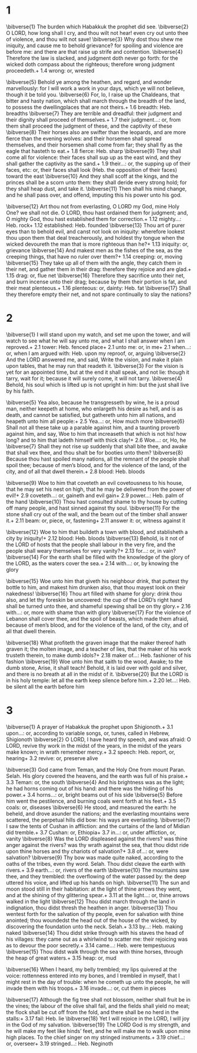 # 1 
\bibverse{1} The burden which Habakkuk the prophet did see. \bibverse{2} O LORD, how long shall I cry, and thou wilt not hear! even cry out unto thee of violence, and thou wilt not save! \bibverse{3} Why dost thou shew me iniquity, and cause me to behold grievance? for spoiling and violence are before me: and there are that raise up strife and contention. \bibverse{4} Therefore the law is slacked, and judgment doth never go forth: for the wicked doth compass about the righteous; therefore wrong judgment proceedeth.+ 1.4 wrong: or, wrested 

\bibverse{5} Behold ye among the heathen, and regard, and wonder marvellously: for I will work a work in your days, which ye will not believe, though it be told you. \bibverse{6} For, lo, I raise up the Chaldeans, that bitter and hasty nation, which shall march through the breadth of the land, to possess the dwellingplaces that are not theirs.+ 1.6 breadth: Heb. breadths \bibverse{7} They are terrible and dreadful: their judgment and their dignity shall proceed of themselves.+ 1.7 their judgment…: or, from them shall proceed the judgment of these, and the captivity of these \bibverse{8} Their horses also are swifter than the leopards, and are more fierce than the evening wolves: and their horsemen shall spread themselves, and their horsemen shall come from far; they shall fly as the eagle that hasteth to eat.+ 1.8 fierce: Heb. sharp \bibverse{9} They shall come all for violence: their faces shall sup up as the east wind, and they shall gather the captivity as the sand.+ 1.9 their…: or, the supping up of their faces, etc: or, their faces shall look (Heb. the opposition of their faces) toward the east \bibverse{10} And they shall scoff at the kings, and the princes shall be a scorn unto them: they shall deride every strong hold; for they shall heap dust, and take it. \bibverse{11} Then shall his mind change, and he shall pass over, and offend, imputing this his power unto his god. 

\bibverse{12} Art thou not from everlasting, O LORD my God, mine Holy One? we shall not die. O LORD, thou hast ordained them for judgment; and, O mighty God, thou hast established them for correction.+ 1.12 mighty…: Heb. rock+ 1.12 established: Heb. founded \bibverse{13} Thou art of purer eyes than to behold evil, and canst not look on iniquity: wherefore lookest thou upon them that deal treacherously, and holdest thy tongue when the wicked devoureth the man that is more righteous than he?+ 1.13 iniquity: or, grievance \bibverse{14} And makest men as the fishes of the sea, as the creeping things, that have no ruler over them?+ 1.14 creeping: or, moving \bibverse{15} They take up all of them with the angle, they catch them in their net, and gather them in their drag: therefore they rejoice and are glad.+ 1.15 drag: or, flue net \bibverse{16} Therefore they sacrifice unto their net, and burn incense unto their drag; because by them their portion is fat, and their meat plenteous.+ 1.16 plenteous: or, dainty: Heb. fat \bibverse{17} Shall they therefore empty their net, and not spare continually to slay the nations? 

# 2 
\bibverse{1} I will stand upon my watch, and set me upon the tower, and will watch to see what he will say unto me, and what I shall answer when I am reproved.+ 2.1 tower: Heb. fenced place+ 2.1 unto me: or, in me+ 2.1 when…: or, when I am argued with: Heb. upon my reproof, or, arguing \bibverse{2} And the LORD answered me, and said, Write the vision, and make it plain upon tables, that he may run that readeth it. \bibverse{3} For the vision is yet for an appointed time, but at the end it shall speak, and not lie: though it tarry, wait for it; because it will surely come, it will not tarry. \bibverse{4} Behold, his soul which is lifted up is not upright in him: but the just shall live by his faith. 

\bibverse{5} Yea also, because he transgresseth by wine, he is a proud man, neither keepeth at home, who enlargeth his desire as hell, and is as death, and cannot be satisfied, but gathereth unto him all nations, and heapeth unto him all people:+ 2.5 Yea…: or, How much more \bibverse{6} Shall not all these take up a parable against him, and a taunting proverb against him, and say, Woe to him that increaseth that which is not his! how long? and to him that ladeth himself with thick clay!+ 2.6 Woe…: or, Ho, he \bibverse{7} Shall they not rise up suddenly that shall bite thee, and awake that shall vex thee, and thou shalt be for booties unto them? \bibverse{8} Because thou hast spoiled many nations, all the remnant of the people shall spoil thee; because of men’s blood, and for the violence of the land, of the city, and of all that dwell therein.+ 2.8 blood: Heb. bloods 

\bibverse{9} Woe to him that coveteth an evil covetousness to his house, that he may set his nest on high, that he may be delivered from the power of evil!+ 2.9 coveteth…: or, gaineth and evil gain+ 2.9 power…: Heb. palm of the hand \bibverse{10} Thou hast consulted shame to thy house by cutting off many people, and hast sinned against thy soul. \bibverse{11} For the stone shall cry out of the wall, and the beam out of the timber shall answer it.+ 2.11 beam: or, piece, or, fastening+ 2.11 answer it: or, witness against it 

\bibverse{12} Woe to him that buildeth a town with blood, and stablisheth a city by iniquity!+ 2.12 blood: Heb. bloods \bibverse{13} Behold, is it not of the LORD of hosts that the people shall labour in the very fire, and the people shall weary themselves for very vanity?+ 2.13 for…: or, in vain? \bibverse{14} For the earth shall be filled with the knowledge of the glory of the LORD, as the waters cover the sea.+ 2.14 with…: or, by knowing the glory 

\bibverse{15} Woe unto him that giveth his neighbour drink, that puttest thy bottle to him, and makest him drunken also, that thou mayest look on their nakedness! \bibverse{16} Thou art filled with shame for glory: drink thou also, and let thy foreskin be uncovered: the cup of the LORD’s right hand shall be turned unto thee, and shameful spewing shall be on thy glory.+ 2.16 with…: or, more with shame than with glory \bibverse{17} For the violence of Lebanon shall cover thee, and the spoil of beasts, which made them afraid, because of men’s blood, and for the violence of the land, of the city, and of all that dwell therein. 

\bibverse{18} What profiteth the graven image that the maker thereof hath graven it; the molten image, and a teacher of lies, that the maker of his work trusteth therein, to make dumb idols?+ 2.18 maker of…: Heb. fashioner of his fashion \bibverse{19} Woe unto him that saith to the wood, Awake; to the dumb stone, Arise, it shall teach! Behold, it is laid over with gold and silver, and there is no breath at all in the midst of it. \bibverse{20} But the LORD is in his holy temple: let all the earth keep silence before him.+ 2.20 let…: Heb. be silent all the earth before him 

# 3 
\bibverse{1} A prayer of Habakkuk the prophet upon Shigionoth.+ 3.1 upon…: or, according to variable songs, or, tunes, called in Hebrew, Shigionoth \bibverse{2} O LORD, I have heard thy speech, and was afraid: O LORD, revive thy work in the midst of the years, in the midst of the years make known; in wrath remember mercy.+ 3.2 speech: Heb. report, or, hearing+ 3.2 revive: or, preserve alive 

\bibverse{3} God came from Teman, and the Holy One from mount Paran. Selah. His glory covered the heavens, and the earth was full of his praise.+ 3.3 Teman: or, the south \bibverse{4} And his brightness was as the light; he had horns coming out of his hand: and there was the hiding of his power.+ 3.4 horns…: or, bright beams out of his side \bibverse{5} Before him went the pestilence, and burning coals went forth at his feet.+ 3.5 coals: or, diseases \bibverse{6} He stood, and measured the earth: he beheld, and drove asunder the nations; and the everlasting mountains were scattered, the perpetual hills did bow: his ways are everlasting. \bibverse{7} I saw the tents of Cushan in affliction: and the curtains of the land of Midian did tremble.+ 3.7 Cushan: or, Ethiopia+ 3.7 in…: or, under affliction, or, vanity \bibverse{8} Was the LORD displeased against the rivers? was thine anger against the rivers? was thy wrath against the sea, that thou didst ride upon thine horses and thy chariots of salvation?+ 3.8 of…: or, were salvation? \bibverse{9} Thy bow was made quite naked, according to the oaths of the tribes, even thy word. Selah. Thou didst cleave the earth with rivers.+ 3.9 earth…: or, rivers of the earth \bibverse{10} The mountains saw thee, and they trembled: the overflowing of the water passed by: the deep uttered his voice, and lifted up his hands on high. \bibverse{11} The sun and moon stood still in their habitation: at the light of thine arrows they went, and at the shining of thy glittering spear.+ 3.11 at the light…: or, thine arrows walked in the light \bibverse{12} Thou didst march through the land in indignation, thou didst thresh the heathen in anger. \bibverse{13} Thou wentest forth for the salvation of thy people, even for salvation with thine anointed; thou woundedst the head out of the house of the wicked, by discovering the foundation unto the neck. Selah.+ 3.13 by…: Heb. making naked \bibverse{14} Thou didst strike through with his staves the head of his villages: they came out as a whirlwind to scatter me: their rejoicing was as to devour the poor secretly.+ 3.14 came…: Heb. were tempestuous \bibverse{15} Thou didst walk through the sea with thine horses, through the heap of great waters.+ 3.15 heap: or, mud 

\bibverse{16} When I heard, my belly trembled; my lips quivered at the voice: rottenness entered into my bones, and I trembled in myself, that I might rest in the day of trouble: when he cometh up unto the people, he will invade them with his troops.+ 3.16 invade…: or, cut them in pieces 

\bibverse{17} Although the fig tree shall not blossom, neither shall fruit be in the vines; the labour of the olive shall fail, and the fields shall yield no meat; the flock shall be cut off from the fold, and there shall be no herd in the stalls:+ 3.17 fail: Heb. lie \bibverse{18} Yet I will rejoice in the LORD, I will joy in the God of my salvation. \bibverse{19} The LORD God is my strength, and he will make my feet like hinds’ feet, and he will make me to walk upon mine high places. To the chief singer on my stringed instruments.+ 3.19 chief…: or, overseer+ 3.19 stringed…: Heb. Neginoth 